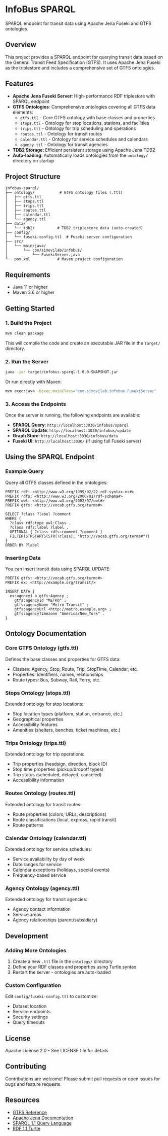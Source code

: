 # InfoBus SPARQL

SPARQL endpoint for transit data using Apache Jena Fuseki and GTFS ontologies.

## Overview

This project provides a SPARQL endpoint for querying transit data based on the General Transit Feed Specification (GTFS). It uses Apache Jena Fuseki as the triplestore and includes a comprehensive set of GTFS ontologies.

## Features

- **Apache Jena Fuseki Server**: High-performance RDF triplestore with SPARQL endpoint
- **GTFS Ontologies**: Comprehensive ontologies covering all GTFS data elements:
  - `gtfs.ttl` - Core GTFS ontology with base classes and properties
  - `stops.ttl` - Ontology for stop locations, stations, and facilities
  - `trips.ttl` - Ontology for trip scheduling and operations
  - `routes.ttl` - Ontology for transit routes
  - `calendar.ttl` - Ontology for service schedules and calendars
  - `agency.ttl` - Ontology for transit agencies
- **TDB2 Storage**: Efficient persistent storage using Apache Jena TDB2
- **Auto-loading**: Automatically loads ontologies from the `ontology/` directory on startup

## Project Structure

```
infobus-sparql/
├── ontology/           # GTFS ontology files (.ttl)
│   ├── gtfs.ttl
│   ├── stops.ttl
│   ├── trips.ttl
│   ├── routes.ttl
│   ├── calendar.ttl
│   └── agency.ttl
├── data/
│   └── tdb2/          # TDB2 triplestore data (auto-created)
├── config/
│   └── fuseki-config.ttl  # Fuseki server configuration
├── src/
│   └── main/java/
│       └── com/simovilab/infobus/
│           └── FusekiServer.java
└── pom.xml            # Maven project configuration
```

## Requirements

- Java 11 or higher
- Maven 3.6 or higher

## Getting Started

### 1. Build the Project

```bash
mvn clean package
```

This will compile the code and create an executable JAR file in the `target/` directory.

### 2. Run the Server

```bash
java -jar target/infobus-sparql-1.0.0-SNAPSHOT.jar
```

Or run directly with Maven:

```bash
mvn exec:java -Dexec.mainClass="com.simovilab.infobus.FusekiServer"
```

### 3. Access the Endpoints

Once the server is running, the following endpoints are available:

- **SPARQL Query**: `http://localhost:3030/infobus/sparql`
- **SPARQL Update**: `http://localhost:3030/infobus/update`
- **Graph Store**: `http://localhost:3030/infobus/data`
- **Fuseki UI**: `http://localhost:3030/` (if using full Fuseki server)

## Using the SPARQL Endpoint

### Example Query

Query all GTFS classes defined in the ontologies:

```sparql
PREFIX rdf: <http://www.w3.org/1999/02/22-rdf-syntax-ns#>
PREFIX rdfs: <http://www.w3.org/2000/01/rdf-schema#>
PREFIX owl: <http://www.w3.org/2002/07/owl#>
PREFIX gtfs: <http://vocab.gtfs.org/terms#>

SELECT ?class ?label ?comment
WHERE {
  ?class rdf:type owl:Class .
  ?class rdfs:label ?label .
  OPTIONAL { ?class rdfs:comment ?comment }
  FILTER(STRSTARTS(STR(?class), "http://vocab.gtfs.org/terms#"))
}
ORDER BY ?label
```

### Inserting Data

You can insert transit data using SPARQL UPDATE:

```sparql
PREFIX gtfs: <http://vocab.gtfs.org/terms#>
PREFIX ex: <http://example.org/transit/>

INSERT DATA {
  ex:agency1 a gtfs:Agency ;
    gtfs:agencyId "METRO" ;
    gtfs:agencyName "Metro Transit" ;
    gtfs:agencyUrl <http://metro.example.org> ;
    gtfs:agencyTimezone "America/New_York" .
}
```

## Ontology Documentation

### Core GTFS Ontology (gtfs.ttl)

Defines the base classes and properties for GTFS data:
- Classes: Agency, Stop, Route, Trip, StopTime, Calendar, etc.
- Properties: Identifiers, names, relationships
- Route types: Bus, Subway, Rail, Ferry, etc.

### Stops Ontology (stops.ttl)

Extended ontology for stop locations:
- Stop location types (platform, station, entrance, etc.)
- Geographical properties
- Accessibility features
- Amenities (shelters, benches, ticket machines, etc.)

### Trips Ontology (trips.ttl)

Extended ontology for trip operations:
- Trip properties (headsign, direction, block ID)
- Stop time properties (pickup/dropoff types)
- Trip status (scheduled, delayed, canceled)
- Accessibility information

### Routes Ontology (routes.ttl)

Extended ontology for transit routes:
- Route properties (colors, URLs, descriptions)
- Route classifications (local, express, rapid transit)
- Route patterns

### Calendar Ontology (calendar.ttl)

Extended ontology for service schedules:
- Service availability by day of week
- Date ranges for service
- Calendar exceptions (holidays, special events)
- Frequency-based service

### Agency Ontology (agency.ttl)

Extended ontology for transit agencies:
- Agency contact information
- Service areas
- Agency relationships (parent/subsidiary)

## Development

### Adding More Ontologies

1. Create a new `.ttl` file in the `ontology/` directory
2. Define your RDF classes and properties using Turtle syntax
3. Restart the server - ontologies are auto-loaded

### Custom Configuration

Edit `config/fuseki-config.ttl` to customize:
- Dataset location
- Service endpoints
- Security settings
- Query timeouts

## License

Apache License 2.0 - See LICENSE file for details

## Contributing

Contributions are welcome! Please submit pull requests or open issues for bugs and feature requests.

## Resources

- [GTFS Reference](https://gtfs.org/reference/static)
- [Apache Jena Documentation](https://jena.apache.org/documentation/)
- [SPARQL 1.1 Query Language](https://www.w3.org/TR/sparql11-query/)
- [RDF 1.1 Turtle](https://www.w3.org/TR/turtle/)
